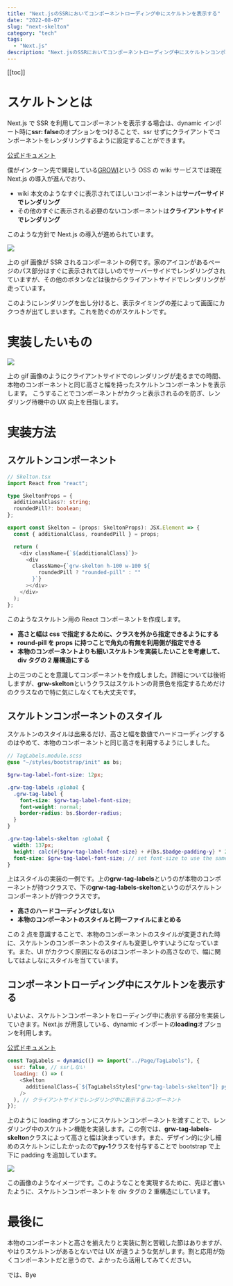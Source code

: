 ```yaml
---
title: "Next.jsのSSRにおいてコンポーネントローディング中にスケルトンを表示する"
date: "2022-08-07"
slug: "next-skelton"
category: "tech"
tags:
  - "Next.js"
description: "Next.jsのSSRにおいてコンポーネントローディング中にスケルトンコンポーネントを表示する方法を紹介します。"
---
```


[[toc]]

# スケルトンとは

Next.js で SSR を利用してコンポーネントを表示する場合は、dynamic インポート時に**ssr: false**のオプションをつけることで、ssr せずにクライアントでコンポーネントをレンダリングするように設定することができます。

[公式ドキュメント](https://nextjs.org/docs/advanced-features/dynamic-import#with-no-ssr)

僕がインターン先で開発している[GROWI](https://growi.org/)という OSS の wiki サービスでは現在 Next.js の導入が進んでおり、

- wiki 本文のようなすぐに表示されてほしいコンポーネントは**サーバーサイドでレンダリング**
- その他のすぐに表示される必要のないコンポーネントは**クライアントサイドでレンダリング**

このような方針で Next.js の導入が進められています。

<img src="@image/non_skelton.gif">

上の gif 画像が SSR されるコンポーネントの例です。家のアイコンがあるページのパス部分はすぐに表示されてほしいのでサーバーサイドでレンダリングされていますが、その他のボタンなどは後からクライアントサイドでレンダリングが走っています。

このようにレンダリングを出し分けると、表示タイミングの差によって画面にカクつきが出てしまいます。これを防ぐのがスケルトンです。

# 実装したいもの

<img src="@image/skelton.gif">

上の gif 画像のようにクライアントサイドでのレンダリングが走るまでの時間、本物のコンポーネントと同じ高さと幅を持ったスケルトンコンポーネントを表示します。
こうすることでコンポーネントがカクっと表示されるのを防ぎ、レンダリング待機中の UX 向上を目指します。

# 実装方法

## スケルトンコンポーネント

```typescript
// Skelton.tsx
import React from "react";

type SkeltonProps = {
  additionalClass?: string;
  roundedPill?: boolean;
};

export const Skelton = (props: SkeltonProps): JSX.Element => {
  const { additionalClass, roundedPill } = props;

  return (
    <div className={`${additionalClass}`}>
      <div
        className={`grw-skelton h-100 w-100 ${
          roundedPill ? "rounded-pill" : ""
        }`}
      ></div>
    </div>
  );
};
```

このようなスケルトン用の React コンポーネントを作成します。

- **高さと幅は css で指定するために、クラスを外から指定できるようにする**
- **round-pill を props に持つことで角丸の有無を利用側が指定できる**
- **本物のコンポーネントよりも細いスケルトンを実装したいことを考慮して、div タグの 2 層構造にする**

上の三つのことを意識してコンポーネントを作成しました。詳細については後術しますが、**grw-skelton**というクラスはスケルトンの背景色を指定するためだけのクラスなので特に気にしなくても大丈夫です。

## スケルトンコンポーネントのスタイル

スケルトンのスタイルは出来るだけ、高さと幅を数値でハードコーディングするのはやめて、本物のコンポーネントと同じ高さを利用するようにしました。

```scss
// TagLabels.module.scss
@use "~/styles/bootstrap/init" as bs;

$grw-tag-label-font-size: 12px;

.grw-tag-labels :global {
  .grw-tag-label {
    font-size: $grw-tag-label-font-size;
    font-weight: normal;
    border-radius: bs.$border-radius;
  }
}

.grw-tag-labels-skelton :global {
  width: 137px;
  height: calc(#{$grw-tag-label-font-size} + #{bs.$badge-padding-y} * 2);
  font-size: $grw-tag-label-font-size; // set font-size to use the same em value in bs.$badge-padding-y(https://getbootstrap.jp/docs/5.0/components/badge/#variables)
}
```

上はスタイルの実装の一例です。上の**grw-tag-labels**というのが本物のコンポーネントが持つクラスで、下の**grw-tag-labels-skelton**というのがスケルトンコンポーネントが持つクラスです。

- **高さのハードコーディングはしない**
- **本物のコンポーネントのスタイルと同一ファイルにまとめる**

この 2 点を意識することで、本物のコンポーネントのスタイルが変更された時に、スケルトンのコンポーネントのスタイルも変更しやすいようになっています。また、UI がカクつく原因になるのはコンポーネントの高さなので、幅に関してはよしなにスタイルを当てています。

## コンポーネントローディング中にスケルトンを表示する

いよいよ、スケルトンコンポーネントをローディング中に表示する部分を実装していきます。Next.js が用意している、dynamic インポートの**loading**オプションを利用します。

[公式ドキュメント](https://nextjs.org/docs/advanced-features/dynamic-import#example)

```javascript
const TagLabels = dynamic(() => import("../Page/TagLabels"), {
  ssr: false, // ssrしない
  loading: () => (
    <Skelton
      additionalClass={`${TagLabelsStyles["grw-tag-labels-skelton"]} py-1`}
    />
  ), // クライアントサイドでレンダリング中に表示するコンポーネント
});
```

上のように loading オプションにスケルトンコンポーネントを渡すことで、レンダリング中のスケルトン機能を実装します。この例では、**grw-tag-labels-skelton**クラスによって高さと幅は決まっています。また、デザイン的に少し細めのスケルトンにしたかったので**py-1**クラスを付与することで bootstrap で上下に padding を追加しています。

<img src="@image/1.png">

この画像のようなイメージです。このようなことを実現するために、先ほど書いたように、スケルトンコンポーネントを div タグの 2 重構造にしています。

# 最後に

本物のコンポーネントと高さを揃えたりと実装に割と苦戦した節はありますが、やはりスケルトンがあるとないでは UX が違うような気がします。割と応用が効くコンポーネントだと思うので、よかったら活用してみてください。

では、Bye
